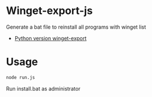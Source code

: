 # Winget-export-js
 Generate a bat file to reinstall all programs with winget list
- [Python version winget-export](https://github.com/SankE342/winget-export)

# Usage
```bash
node run.js
```
Run install.bat as administrator
